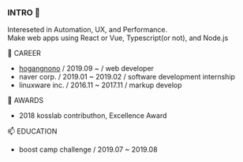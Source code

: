 ### INTRO 👋
Intereseted in Automation, UX, and Performance.
\
Make web apps using React or Vue, Typescript(or not), and Node.js 

🌱 CAREER
- [hogangnono](https://hogangnono.com) / 2019.09 ~ / web developer
- naver corp. / 2019.01 ~ 2019.02 / software development internship
- linuxware inc. / 2016.11 ~ 2017.11 / markup develop

👯 AWARDS
- 2018 kosslab contributhon, Excellence Award

📫 EDUCATION
- boost camp challenge / 2019.07 ~ 2019.08
